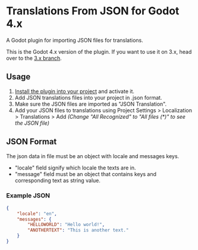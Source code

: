# Translations From JSON for Godot 4.x

A Godot plugin for importing JSON files for translations.

This is the Godot 4.x version of the plugin. If you want to use it on 3.x, head over to the [3.x branch](https://github.com/AliYil/TranslationsFromJson/tree/3.x).

## Usage

1. [Install the plugin into your project](https://docs.godotengine.org/en/4.0/tutorials/plugins/editor/installing_plugins.html) and activate it.
2. Add JSON translations files into your project in .json format.
3. Make sure the JSON files are imported as "JSON Translation".
4. Add your JSON files to translations using Project Settings > Localization > Translations > Add *(Change "All Recognized" to "All files (\*)" to see the JSON file)*

## JSON Format

The json data in file must be an object with locale and messages keys.

- "locale" field signify which locale the texts are in.
- "message" field must be an object that contains keys and corresponding text as string value.

### Example JSON

```json
{
	"locale": "en",
	"messages": {
		"HELLOWORLD": "Hello world!",
		"ANOTHERTEXT": "This is another text."
	}
}
```

